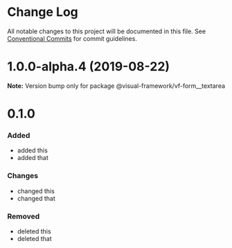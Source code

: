# Change Log

All notable changes to this project will be documented in this file.
See [Conventional Commits](https://conventionalcommits.org) for commit guidelines.

# 1.0.0-alpha.4 (2019-08-22)

**Note:** Version bump only for package @visual-framework/vf-form__textarea













































































































































# 0.1.0

### Added
- added this
- added that

### Changes

- changed this
- changed that

### Removed

- deleted this
- deleted that
